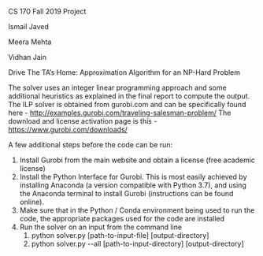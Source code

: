 CS 170 Fall 2019 Project

Ismail Javed

Meera Mehta

Vidhan Jain

Drive The TA’s Home: Approximation Algorithm for an NP-Hard Problem

The solver uses an integer linear programming approach and some additional heuristics as explained in the final report to compute the output. The ILP solver is obtained from gurobi.com and can be specifically found here - http://examples.gurobi.com/traveling-salesman-problem/
The download and license activation page is this - https://www.gurobi.com/downloads/

A few additional steps before the code can be run:

1. Install Gurobi from the main website and obtain a license (free academic license)
1. Install the Python Interface for Gurobi. This is most easily achieved by installing Anaconda (a version compatible with Python 3.7), and using the Anaconda terminal to install Gurobi (instructions can be found online).
1. Make sure that in the Python / Conda environment being used to run the code, the appropriate packages used for the code are installed
1. Run the solver on an input from the command line 
    1. python solver.py [path-to-input-file] [output-directory]
    1. python solver.py --all [path-to-input-directory] [output-directory]

